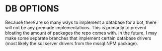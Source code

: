 # DB OPTIONS

Because there are so many ways to implement a database for a bot, there will not be any premade implementations. This is primarily to prevent bloating the amount of packages the repo comes with. In the future, I may make some separate branches that implement certain database drivers (most likely the sql server drivers from the mssql NPM package).